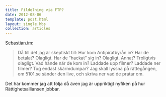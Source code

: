 ```yaml
---
title: Fildelning via FTP?
date: 2012-08-06
template: post.html
layout: single.hbs
collection: articles
---
```

[Sebastian.im](http://sebastian.im/fildelare-i-gavle-atalas):

> Då till det jag är skeptiskt till: Hur kom Antipiratbyrån in? Har de betalat? Olagligt. Har de “hackat” sig in? Olagligt. Annat? Troligtvis olagligt. Vad hände när de kom in? Laddade upp filmer? Laddade ner filmer? Tog endast skärmdumpar? Jag skall lyssna på rättegången, om 5101.se sänder den live, och skriva ner vad de pratar om.

Det här kommer jag att följa då även jag är uppriktigt nyfiken på hur Rättighetsalliansen jobbar.